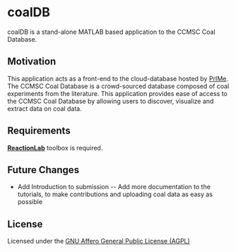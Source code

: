# coalDB

coalDB is a stand-alone MATLAB based application to the CCMSC Coal Database.

## Motivation

This application acts as a front-end to the cloud-database hosted by [PrIMe](primekinetics.org). The CCMSC Coal Database is a crowd-sourced database composed of coal experiments from the literature. This application provides ease of access to the CCMSC Coal Database by allowing users to discover, visualize and extract data on coal data.

## Requirements

**[ReactionLab](https://github.com/PrIMeKinetics/ReactionLab)** toolbox is required. 

## Future Changes

* Add Introduction to submission -- Add more documentation to the tutorials, to make contributions and uploading coal data as easy as possible 

## License

Licensed under the [GNU Affero General Public License (AGPL)](LICENSE)
